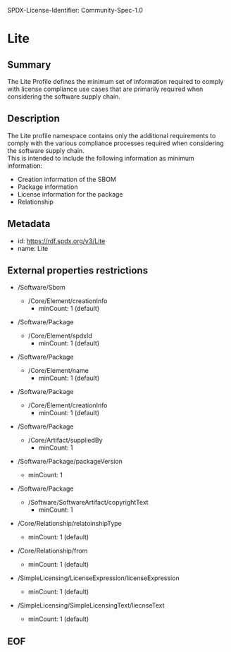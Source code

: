 SPDX-License-Identifier: Community-Spec-1.0

# Lite

## Summary

The Lite Profile defines the minimum set of information required to comply with license compliance use cases that are primarily required when considering the software supply chain.  

## Description  

The Lite profile namespace contains only the additional requirements to comply with the various compliance processes required when considering the software supply chain.  
This is intended to include the following information as minimum information:  

- Creation information of the SBOM  
- Package information  
- License information for the package  
- Relationship  

## Metadata

- id: https://rdf.spdx.org/v3/Lite
- name: Lite

## External properties restrictions  

- /Software/Sbom  
  - /Core/Element/creationInfo  
    * minCount: 1 (default)  
- /Software/Package  
  - /Core/Element/spdxId  
    * minCount: 1 (default)  
- /Software/Package  
  - /Core/Element/name  
    * minCount: 1 (default)  
- /Software/Package
  - /Core/Element/creationInfo  
    * minCount: 1 (default)  
- /Software/Package  
  - /Core/Artifact/suppliedBy  
    * minCount: 1  
- /Software/Package/packageVersion  
  * minCount: 1  
- /Software/Package  
  - /Software/SoftwareArtifact/copyrightText  
    * minCount: 1  

- /Core/Relationship/relatoinshipType  
  * minCount: 1 (default)  
- /Core/Relationship/from  
  * minCount: 1 (default)  

- /SimpleLicensing/LicenseExpression/licenseExpression  
  * minCount: 1 (default)  
- /SimpleLicensing/SimpleLicensingText/liecnseText  
  * minCount: 1 (default)  

## EOF  
